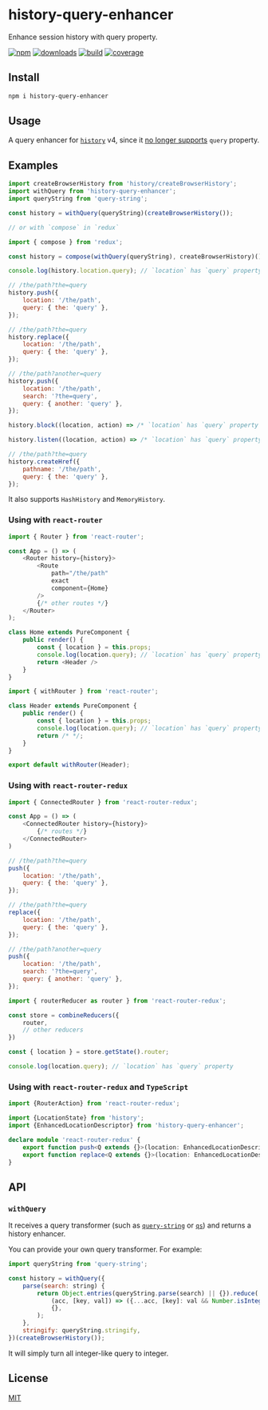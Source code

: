 # history-query-enhancer
Enhance session history with query property.

[![npm][npm]][npm-url]
[![downloads][downloads]][downloads-url]
[![build][build]][build-url]
[![coverage][coverage]][coverage-url]

[npm]: https://img.shields.io/npm/v/history-query-enhancer.svg?style=flat-square
[npm-url]: https://www.npmjs.com/package/history-query-enhancer
[downloads]: https://img.shields.io/npm/dm/history-query-enhancer.svg?style=flat-square
[downloads-url]: https://www.npmjs.com/package/history-query-enhancer
[build]: https://img.shields.io/travis/yenshih/history-query-enhancer/master.svg?style=flat-square
[build-url]: https://travis-ci.org/yenshih/history-query-enhancer
[coverage]: https://img.shields.io/coveralls/yenshih/history-query-enhancer/master.svg?style=flat
[coverage-url]: https://coveralls.io/github/yenshih/history-query-enhancer?branch=master

## Install

```bash
npm i history-query-enhancer
```

## Usage

A query enhancer for [`history`](https://github.com/ReactTraining/history) v4, since it [no longer supports](https://github.com/ReactTraining/history/issues/364#issuecomment-246751904) `query` property.

## Examples

```js
import createBrowserHistory from 'history/createBrowserHistory';
import withQuery from 'history-query-enhancer';
import queryString from 'query-string';

const history = withQuery(queryString)(createBrowserHistory());

// or with `compose` in `redux`

import { compose } from 'redux';

const history = compose(withQuery(queryString), createBrowserHistory)();
```

```js
console.log(history.location.query); // `location` has `query` property

// /the/path?the=query
history.push({
    location: '/the/path',
    query: { the: 'query' },
});

// /the/path?the=query
history.replace({
    location: '/the/path',
    query: { the: 'query' },
});

// /the/path?another=query
history.push({
    location: '/the/path',
    search: '?the=query',
    query: { another: 'query' },
});

history.block((location, action) => /* `location` has `query` property */);

history.listen((location, action) => /* `location` has `query` property */);

// /the/path?the=query
history.createHref({
    pathname: '/the/path',
    query: { the: 'query' },
});
```

It also supports `HashHistory` and `MemoryHistory`.

### Using with `react-router`

```js
import { Router } from 'react-router';

const App = () => (
    <Router history={history}>
        <Route
            path="/the/path"
            exact
            component={Home}
        />
        {/* other routes */}
    </Router>
);
```

```js
class Home extends PureComponent {
    public render() {
        const { location } = this.props;
        console.log(location.query); // `location` has `query` property
        return <Header />
    }
}
```

```js
import { withRouter } from 'react-router';

class Header extends PureComponent {
    public render() {
        const { location } = this.props;
        console.log(location.query); // `location` has `query` property
        return /* */;
    }
}

export default withRouter(Header);
```

### Using with `react-router-redux`

```js
import { ConnectedRouter } from 'react-router-redux';

const App = () => (
    <ConnectedRouter history={history}>
        {/* routes */}
    </ConnectedRouter>
)
```

```js
// /the/path?the=query
push({
    location: '/the/path',
    query: { the: 'query' },
});

// /the/path?the=query
replace({
    location: '/the/path',
    query: { the: 'query' },
});

// /the/path?another=query
push({
    location: '/the/path',
    search: '?the=query',
    query: { another: 'query' },
});
```

```js
import { routerReducer as router } from 'react-router-redux';

const store = combineReducers({
    router,
    // other reducers
})

const { location } = store.getState().router;

console.log(location.query); // `location` has `query` property
```

### Using with `react-router-redux` and `TypeScript`

```ts
import {RouterAction} from 'react-router-redux';

import {LocationState} from 'history';
import {EnhancedLocationDescriptor} from 'history-query-enhancer';

declare module 'react-router-redux' {
    export function push<Q extends {}>(location: EnhancedLocationDescriptor<Q>, state?: LocationState): RouterAction;
    export function replace<Q extends {}>(location: EnhancedLocationDescriptor<Q>, state?: LocationState): RouterAction;
}
```

## API

### `withQuery`

It receives a query transformer (such as [`query-string`](https://github.com/sindresorhus/query-string) or [`qs`](https://github.com/ljharb/qs)) and returns a history enhancer.

You can provide your own query transformer. For example:

```js
import queryString from 'query-string';

const history = withQuery({
    parse(search: string) {
        return Object.entries(queryString.parse(search) || {}).reduce(
            (acc, [key, val]) => ({...acc, [key]: val && Number.isInteger(+val) ? +val : val}),
            {},
        );
    },
    stringify: queryString.stringify,
})(createBrowserHistory());
```

It will simply turn all integer-like query to integer.

## License

[MIT](http://www.opensource.org/licenses/mit-license.php)
